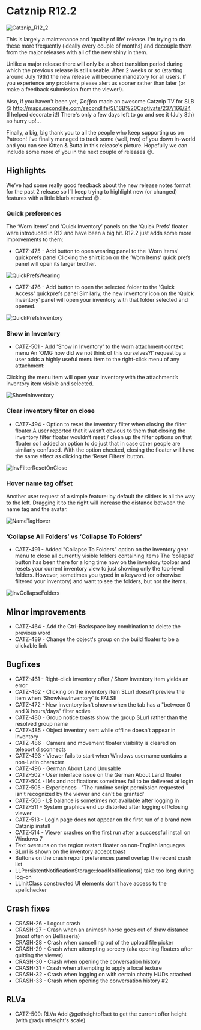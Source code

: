 # Catznip R12.2

![Catznip_R12_2](./r12_2/Catznip_R12_2.png)

This is largely a maintenance and 'quality of life' release. I’m trying to do these more frequently (ideally every couple of months) and decouple them from the major releases with all of the new shiny in them.

Unlike a major release there will only be a short transition period during which the previous release is still useable. After 2 weeks or so (starting around July 19th) the new release will become mandatory for all users. If you experience any problems please alert us sooner rather than later (or make a feedback submission from the viewer!).

Also, if you haven't been yet, Ȼᴏƒƒєα made an awesome Catznip TV for SLB  @ <http://maps.secondlife.com/secondlife/SL16B%20Captivate/237/166/24> (I helped decorate it!) There's only a few days left to go and see it (July 8th) so hurry up!...

Finally, a big, big thank you to all the people who keep supporting us on Patreon! I've finally managed to track some (well, two) of you down in-world and you can see Kitten & Butta in this release's picture.  Hopefully we can include some more of you in the next couple of releases 😊.

## Highlights

We’ve had some really good feedback about the new release notes format for the past 2 release so I’ll keep trying to highlight new (or changed) features with a little blurb attached 😊.

### Quick preferences

The ‘Worn Items’ and ‘Quick Inventory’ panels on the ‘Quick Prefs’ floater were introduced in R12 and have been a big hit. R12.2 just adds some more improvements to them:

* CATZ-475  - Add button to open wearing panel to the 'Worn Items' quickprefs panel
Clicking the shirt icon on the ‘Worn Items’ quick prefs panel will open its larger brother.

![QuickPrefsWearing](./r12_2/QuickPrefsWearing.png)

* CATZ-476 - Add button to open the selected folder to the 'Quick Access' quickprefs panel
Similarly, the new inventory icon on the ‘Quick Inventory’ panel will open your inventory with that folder selected and opened.

![QuickPrefsInventory](./r12_2/QuickPrefsInventory.png)

### Show in Inventory

* CATZ-501 - Add 'Show in Inventory' to the worn attachment context menu
An ‘OMG how did we not think of this ourselves?!’ request by a user adds a highly useful menu item to the right-click menu of any attachment:

Clicking the menu item will open your inventory with the attachment’s inventory item visible and selected.

![ShowInInventory](./r12_2/ShowInInventory.png)

### Clear inventory filter on close

* CATZ-494 - Option to reset the inventory filter when closing the filter floater
A user reported that it wasn’t obvious to them that closing the inventory filter floater wouldn’t reset / clean up the filter options on that floater so I added an option to do just that in case other people are similarly confused.
With the option checked, closing the floater will have the same effect as clicking the ‘Reset Filters’  button.

![InvFilterResetOnClose](./r12_2/InvFilterResetOnClose.png)

### Hover name tag offset

Another user request of a simple feature: by default the sliders is all the way to the left. Dragging it to the right will increase the distance between the name tag and the avatar.

![NameTagHover](./r12_2/NameTagHover.png)

### ‘Collapse All Folders’ vs ‘Collapse To Folders’

* CATZ-491 - Added "Collapse To Folders" option on the inventory gear menu to close all currently visible folders containing items
The ‘collapse’ button has been there for a long time now on the inventory toolbar and resets your current inventory view to just showing only the top-level folders.
However, sometimes you typed in a keyword (or otherwise filtered your inventory) and want to see the folders, but not the items.

![InvCollapseFolders](./r12_2/InvCollapseFolders.png)

## Minor improvements

* CATZ-464 - Add the Ctrl-Backspace key combination to delete the previous word
* CATZ-489 - Change the object's group on the build floater to be a clickable link

## Bugfixes

* CATZ-461 - Right-click inventory offer / Show Inventory Item yields an error
* CATZ-462 - Clicking on the inventory item SLurl doesn't preview the item when 'ShowNewInventory' is FALSE
* CATZ-472 - New inventory isn't shown when the tab has a "between 0 and X hours/days" filter active
* CATZ-480 - Group notice toasts show the group SLurl rather than the resolved group name
* CATZ-485 - Object inventory sent while offline doesn't appear in inventory
* CATZ-486 - Camera and movement floater visibility is cleared on teleport disconnects
* CATZ-493 - Viewer fails to start when Windows username contains a non-Latin character
* CATZ-496 - German About Land Unusable
* CATZ-502 - User interface issue on the German About Land floater
* CATZ-504 - IMs and notifications sometimes fail to be delivered at login
* CATZ-505 - Experiences - 'The runtime script permission requested isn't recognized by the viewer and can't be granted'
* CATZ-506 - L$ balance is sometimes not available after logging in
* CATZ-511 - System graphics end up distorted after logging off/closing viewer
* CATZ-513 - Login page does not appear on the first run of a brand new Catznip install
* CATZ-514 - Viewer crashes on the first run after a successful install on Windows 7
* Text overruns on the region restart floater on non-English languages
* SLurl is shown on the inventory accept toast
* Buttons on the crash report preferences panel overlap the recent crash list
* LLPersistentNotificationStorage::loadNotifications() take too long during log-on
* LLInitClass constructed UI elements don't have access to the spellchecker

## Crash fixes

* CRASH-26 - Logout crash
* CRASH-27 - Crash when an animesh horse goes out of draw distance (most often on Bellisseria)
* CRASH-28 - Crash when cancelling out of the upload file picker
* CRASH-29 - Crash when attempting sorcery (aka opening floaters after quitting the viewer)
* CRASH-30 - Crash when opening the conversation history
* CRASH-31 - Crash when attempting to apply a local texture
* CRASH-32 - Crash when logging on with certain chatty HUDs attached
* CRASH-33 - Crash when opening the conversation history #2

## RLVa

* CATZ-509: RLVa Add @getheightoffset to get the current offer height (with @adjustheight's scale)

